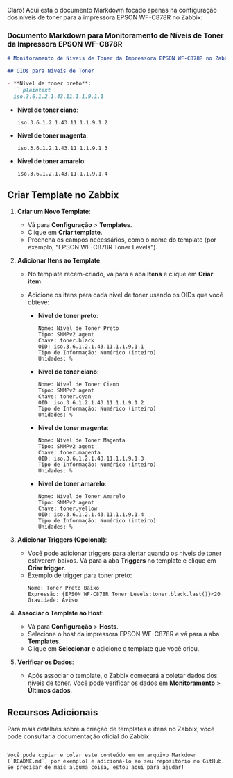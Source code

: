 Claro! Aqui está o documento Markdown focado apenas na configuração dos níveis de toner para a impressora EPSON WF-C878R no Zabbix:

### Documento Markdown para Monitoramento de Níveis de Toner da Impressora EPSON WF-C878R

```markdown
# Monitoramento de Níveis de Toner da Impressora EPSON WF-C878R no Zabbix

## OIDs para Níveis de Toner

- **Nível de toner preto**:
  ```plaintext
  iso.3.6.1.2.1.43.11.1.1.9.1.1
  ```

- **Nível de toner ciano**:
  ```plaintext
  iso.3.6.1.2.1.43.11.1.1.9.1.2
  ```

- **Nível de toner magenta**:
  ```plaintext
  iso.3.6.1.2.1.43.11.1.1.9.1.3
  ```

- **Nível de toner amarelo**:
  ```plaintext
  iso.3.6.1.2.1.43.11.1.1.9.1.4
  ```

## Criar Template no Zabbix

1. **Criar um Novo Template**:
   - Vá para **Configuração** > **Templates**.
   - Clique em **Criar template**.
   - Preencha os campos necessários, como o nome do template (por exemplo, "EPSON WF-C878R Toner Levels").

2. **Adicionar Itens ao Template**:
   - No template recém-criado, vá para a aba **Itens** e clique em **Criar item**.
   - Adicione os itens para cada nível de toner usando os OIDs que você obteve:

     - **Nível de toner preto**:
       ```plaintext
       Nome: Nível de Toner Preto
       Tipo: SNMPv2 agent
       Chave: toner.black
       OID: iso.3.6.1.2.1.43.11.1.1.9.1.1
       Tipo de Informação: Numérico (inteiro)
       Unidades: %
       ```

     - **Nível de toner ciano**:
       ```plaintext
       Nome: Nível de Toner Ciano
       Tipo: SNMPv2 agent
       Chave: toner.cyan
       OID: iso.3.6.1.2.1.43.11.1.1.9.1.2
       Tipo de Informação: Numérico (inteiro)
       Unidades: %
       ```

     - **Nível de toner magenta**:
       ```plaintext
       Nome: Nível de Toner Magenta
       Tipo: SNMPv2 agent
       Chave: toner.magenta
       OID: iso.3.6.1.2.1.43.11.1.1.9.1.3
       Tipo de Informação: Numérico (inteiro)
       Unidades: %
       ```

     - **Nível de toner amarelo**:
       ```plaintext
       Nome: Nível de Toner Amarelo
       Tipo: SNMPv2 agent
       Chave: toner.yellow
       OID: iso.3.6.1.2.1.43.11.1.1.9.1.4
       Tipo de Informação: Numérico (inteiro)
       Unidades: %
       ```

3. **Adicionar Triggers (Opcional)**:
   - Você pode adicionar triggers para alertar quando os níveis de toner estiverem baixos. Vá para a aba **Triggers** no template e clique em **Criar trigger**.
   - Exemplo de trigger para toner preto:
     ```plaintext
     Nome: Toner Preto Baixo
     Expressão: {EPSON WF-C878R Toner Levels:toner.black.last()}<20
     Gravidade: Aviso
     ```

4. **Associar o Template ao Host**:
   - Vá para **Configuração** > **Hosts**.
   - Selecione o host da impressora EPSON WF-C878R e vá para a aba **Templates**.
   - Clique em **Selecionar** e adicione o template que você criou.

5. **Verificar os Dados**:
   - Após associar o template, o Zabbix começará a coletar dados dos níveis de toner. Você pode verificar os dados em **Monitoramento** > **Últimos dados**.

## Recursos Adicionais

Para mais detalhes sobre a criação de templates e itens no Zabbix, você pode consultar a documentação oficial do Zabbix.

```

Você pode copiar e colar este conteúdo em um arquivo Markdown (`README.md`, por exemplo) e adicioná-lo ao seu repositório no GitHub. Se precisar de mais alguma coisa, estou aqui para ajudar!
